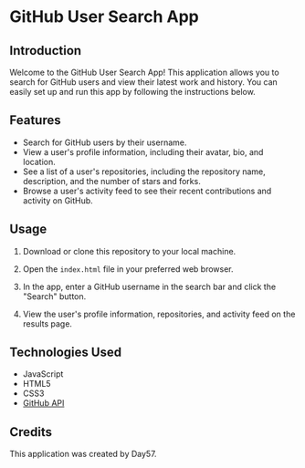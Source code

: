 # GitHub User Search App

## Introduction

Welcome to the GitHub User Search App! This application allows you to search for GitHub users and view their latest work and history. You can easily set up and run this app by following the instructions below.

## Features

- Search for GitHub users by their username.
- View a user's profile information, including their avatar, bio, and location.
- See a list of a user's repositories, including the repository name, description, and the number of stars and forks.
- Browse a user's activity feed to see their recent contributions and activity on GitHub.

## Usage

1. Download or clone this repository to your local machine.

2. Open the `index.html` file in your preferred web browser.

3. In the app, enter a GitHub username in the search bar and click the "Search" button.

4. View the user's profile information, repositories, and activity feed on the results page.

## Technologies Used

- JavaScript
- HTML5
- CSS3
- [GitHub API](https://docs.github.com/en/rest)

## Credits

This application was created by Day57.



